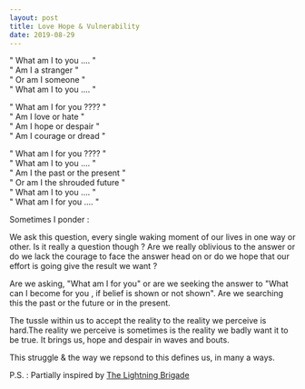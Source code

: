 ```yaml
---
layout: post
title: Love Hope & Vulnerability
date: 2019-08-29
---
```


" What am I to you .... "  
" Am I a stranger "  
" Or am I someone "  
" What am I to you .... "  


" What am I for you ???? "  
" Am I love or hate "  
" Am I hope or despair "  
" Am I courage or dread "  

" What am I for you ???? "  
" What am I to you .... "  
" Am I the past or the present "  
" Or am I the shrouded future "  
" What am I to you .... "  
" What am I for you .... "  


Sometimes I ponder : 

We ask this question, every single waking moment of our lives in one way or other. Is it really a question though ?
Are we really oblivious to the answer or do we lack the
courage to face the answer head on or do we hope that our  
effort is going give the result we want ?

Are we asking, "What am I for you" 
or are we seeking the answer to "What can
I become for you , if belief is shown or not shown". 
Are we searching this the past or the future or in the present.

The tussle within us to accept the reality to the reality 
we perceive is hard.The reality we perceive is sometimes is the reality we badly want it to be true. It brings us,
hope and despair in waves and bouts.

This struggle & the way we repsond to this defines us, in many a ways.

P.S. : Partially inspired by [The Lightning Brigade](https://poets.org/poem/charge-light-brigade)
